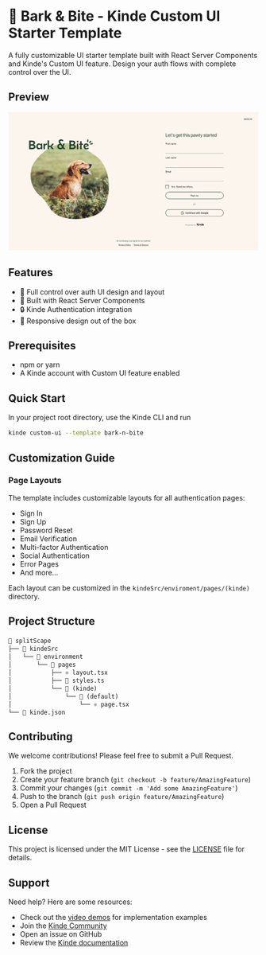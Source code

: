# 🎨 Bark & Bite - Kinde Custom UI Starter Template

A fully customizable UI starter template built with React Server Components and Kinde's Custom UI feature. Design your auth flows with complete control over the UI.

## Preview

![Bark & Bite](image.png)

## Features

- 🎯 Full control over auth UI design and layout
- 🚀 Built with React Server Components
- 🔒 Kinde Authentication integration
- 📱 Responsive design out of the box

## Prerequisites

- npm or yarn
- A Kinde account with Custom UI feature enabled

## Quick Start

In your project root directory, use the Kinde CLI and run

```bash
kinde custom-ui --template bark-n-bite
```

## Customization Guide

### Page Layouts

The template includes customizable layouts for all authentication pages:

- Sign In
- Sign Up
- Password Reset
- Email Verification
- Multi-factor Authentication
- Social Authentication
- Error Pages
- And more...

Each layout can be customized in the `kindeSrc/enviroment/pages/(kinde)` directory.

## Project Structure

```
📂 splitScape
├── 📂 kindeSrc
│   └── 📂 environment
│       └── 📂 pages
│           ├── ⚛️ layout.tsx
│           ├── 📄 styles.ts
│           └── 📂 (kinde)
│               └── 📂 (default)
│                   └── ⚛️ page.tsx
└── 📄 kinde.json

```

## Contributing

We welcome contributions! Please feel free to submit a Pull Request.

1. Fork the project
2. Create your feature branch (`git checkout -b feature/AmazingFeature`)
3. Commit your changes (`git commit -m 'Add some AmazingFeature'`)
4. Push to the branch (`git push origin feature/AmazingFeature`)
5. Open a Pull Request

## License

This project is licensed under the MIT License - see the [LICENSE](LICENSE) file for details.

## Support

Need help? Here are some resources:

- Check out the [video demos](https://www.loom.com/share/folder/4398af02bbde4f498952ab4654a331a3) for implementation examples
- Join the [Kinde Community](https://community.kinde.com)
- Open an issue on GitHub
- Review the [Kinde documentation](https://docs.kinde.com)
